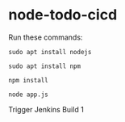 # node-todo-cicd

Run these commands:


`sudo apt install nodejs`


`sudo apt install npm`


`npm install`

`node app.js`

Trigger Jenkins Build
1
